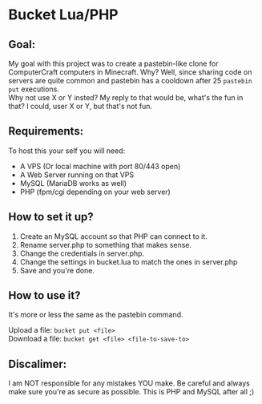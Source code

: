 # Bucket Lua/PHP

## Goal:
My goal with this project was to create a pastebin-like clone for ComputerCraft computers in Minecraft. Why?
Well, since sharing code on servers are quite common and pastebin has a cooldown after 25 `pastebin put` executions.  
Why not use X or Y insted? My reply to that would be, what's the fun in that? I could, user X or Y, but that's not fun.

## Requirements:
To host this your self you will need:
* A VPS (Or local machine with port 80/443 open)
* A Web Server running on that VPS
* MySQL (MariaDB works as well)
* PHP (fpm/cgi depending on your web server)

## How to set it up?
1. Create an MySQL account so that PHP can connect to it.
2. Rename server.php to something that makes sense.
3. Change the credentials in server.php.
4. Change the settings in bucket.lua to match the ones in server.php
5. Save and you're done.

## How to use it?
It's more or less the same as the pastebin command.

Upload a file: `bucket put <file>`  
Download a file: `bucket get <file> <file-to-save-to>`

## Discalimer:
I am NOT responsible for any mistakes YOU make. Be careful and always make sure you're as secure as possible. This is PHP and MySQL after all ;)
